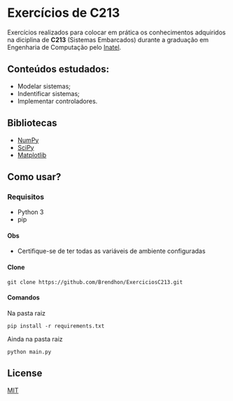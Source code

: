 # Exercícios de C213

Exercícios realizados para colocar em prática os conhecimentos adquiridos na diciplina de **C213** (Sistemas Embarcados) durante a graduação em Engenharia de Computação pelo [Inatel](https://inatel.br/home/).

## Conteúdos estudados:
* Modelar sistemas;
* Indentificar sistemas; 
* Implementar controladores.
 
## Bibliotecas
* [NumPy](https://numpy.org/)
* [SciPy](https://www.scipy.org/)
* [Matplotlib](https://matplotlib.org/)

## Como usar?

### Requisitos
 * Python 3
 * pip
 
#### Obs
 * Certifique-se de ter todas as variáveis de ambiente configuradas
 
#### Clone
```
git clone https://github.com/Brendhon/ExerciciosC213.git
```
#### Comandos
Na pasta raiz
```
pip install -r requirements.txt 
```
Ainda na pasta raiz
```
python main.py
```

## License
[MIT](https://choosealicense.com/licenses/mit/)